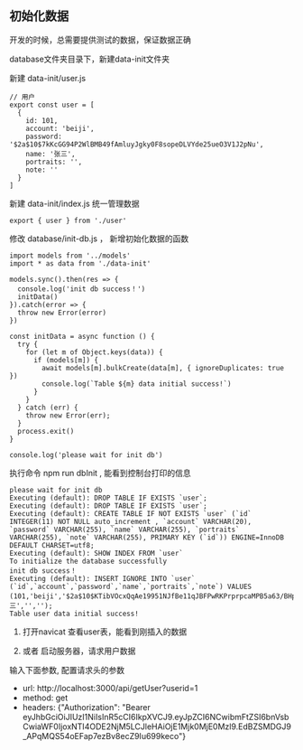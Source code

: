 ## 初始化数据
开发的时候，总需要提供测试的数据，保证数据正确

database文件夹目录下，新建data-init文件夹

新建 data-init/user.js
```
// 用户
export const user = [
  {
    id: 101,
    account: 'beiji',
    password: '$2a$10$7kKcGG94P2WlBMB49fAmluyJgky0F8sopeDLVYde25ueO3V1J2pNu',
    name: '张三',
    portraits: '',
    note: ''
  }
]
```
新建 data-init/index.js  统一管理数据
```
export { user } from './user'
```

修改 database/init-db.js ， 新增初始化数据的函数
```
import models from '../models'
import * as data from './data-init'

models.sync().then(res => {
  console.log('init db success！')
  initData()
}).catch(error => {
  throw new Error(error)
})

const initData = async function () {
  try {
    for (let m of Object.keys(data)) {
      if (models[m]) {
        await models[m].bulkCreate(data[m], { ignoreDuplicates: true })
        console.log(`Table ${m} data initial success!`)
      }
    }
  } catch (err) {
    throw new Error(err);
  }
  process.exit()
}

console.log('please wait for init db')

```

执行命令 npm run dbInit , 能看到控制台打印的信息
```
please wait for init db
Executing (default): DROP TABLE IF EXISTS `user`;
Executing (default): DROP TABLE IF EXISTS `user`;
Executing (default): CREATE TABLE IF NOT EXISTS `user` (`id` INTEGER(11) NOT NULL auto_increment , `account` VARCHAR(20), `password` VARCHAR(255), `name` VARCHAR(255), `portraits` VARCHAR(255), `note` VARCHAR(255), PRIMARY KEY (`id`)) ENGINE=InnoDB DEFAULT CHARSET=utf8;
Executing (default): SHOW INDEX FROM `user`
To initialize the database successfully
init db success！
Executing (default): INSERT IGNORE INTO `user` (`id`,`account`,`password`,`name`,`portraits`,`note`) VALUES (101,'beiji','$2a$10$KTibVOcxQqAe19951NJfBe11qJBFPwRKPrprpcaMPB5a63/BHpBkW','张三','','');
Table user data initial success!
```

1. 打开navicat 查看user表，能看到刚插入的数据


2. 或者 启动服务器，请求用户数据

输入下面参数, 配置请求头的参数
- url: http://localhost:3000/api/getUser?userid=1
- method: get
- headers: {"Authorization": "Bearer eyJhbGciOiJIUzI1NiIsInR5cCI6IkpXVCJ9.eyJpZCI6NCwibmFtZSI6bnVsbCwiaWF0IjoxNTI4ODE2NjM5LCJleHAiOjE1Mjk0MjE0Mzl9.EdBZSMDGJ9_APqMQS54oEFap7ezBv8ecZ9Iu699keco"}